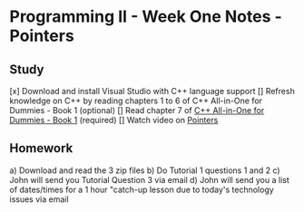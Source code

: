 # Programming II - Week One Notes - Pointers

## Study

[x] Download and install Visual Studio with C++ language support
[] Refresh knowledge on C++ by reading chapters 1 to 6 of C++ All-in-One for Dummies - Book 1 (optional)
[] Read chapter 7 of [C++ All-in-One for Dummies - Book 1](https://ebookcentral.proquest.com/lib/redhill-ebooks/detail.action?docID=1753609&query=C%2B%2B) (required) 
[] Watch video on [Pointers](http://%20https//www.linkedin.com/learning/learning-c-plus-plus-3/pointers?contextUrn=urn%3Ali%3AlyndaLearningPath%3A56d799343dd559b764b88a89&u=79795722)


## Homework

a) Download and read the 3 zip files
b) Do Tutorial 1 questions 1 and 2
c) John will send you Tutorial Question 3 via email
d) John will send you a list of dates/times for a 1 hour "catch-up lesson due to today's technology issues via email
